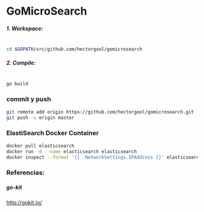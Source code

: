 # GoMicroSearch

##### 1. Workspace:
#
```sh
cd $GOPATH/src/github.com/hectorgool/gomicrosearch 
```
##### 2. Compile:
#
```sh
go build
```

### commit y push
```sh
git remote add origin https://github.com/hectorgool/gomicrosearch.git
git push -u origin master
```

### ElastiSearch Docker Container
```sh
docker pull elasticsearch
docker run -d --name elasticsearch elasticsearch
docker inspect --format '{{ .NetworkSettings.IPAddress }}' elasticsearch
```

### Referencias:

##### go-kit 
http://gokit.io/
